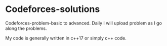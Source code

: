 # Codeforces-solutions
Codeforces-problem-basic to advanced.
Daily I will upload problem as I go along the problems.

My code is generally written in c++17 or simply c++ code.
